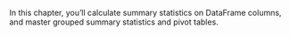 In this chapter, you’ll calculate summary statistics on DataFrame columns, and master grouped summary statistics and pivot tables.
